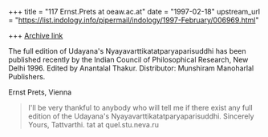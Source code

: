 +++
title = "117 Ernst.Prets at oeaw.ac.at"
date = "1997-02-18"
upstream_url = "https://list.indology.info/pipermail/indology/1997-February/006969.html"

+++
[Archive link](https://list.indology.info/pipermail/indology/1997-February/006969.html)

The full edition of  Udayana's Nyayavarttikatatparyaparisuddhi has been 
published recently by the Indian Council of Philosophical Research, New 
Delhi 1996. Edited by Anantalal Thakur. 
Distributor: Munshiram Manoharlal Publishers.

Ernst Prets, Vienna


>I'll be very thankful to anybody who will tell me if there exist any full 
edition of the
> Udayana's Nyayavarttikatatparyaparisuddhi. Sincerely Yours, Tattvarthi.
>tat at quel.stu.neva.ru





